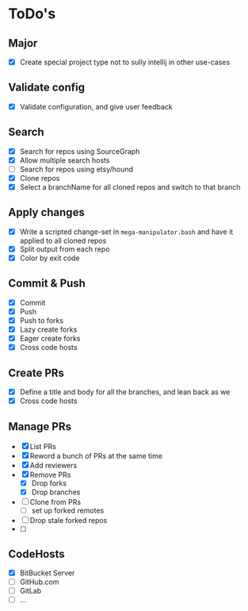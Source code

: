 # ToDo's

## Major
* [x] Create special project type not to sully intellij in other use-cases

## Validate config

* [x] Validate configuration, and give user feedback

## Search

* [x] Search for repos using SourceGraph
* [x] Allow multiple search hosts
* [ ] Search for repos using etsy/hound
* [x] Clone repos
* [x] Select a branchName for all cloned repos and switch to that branch

## Apply changes

* [x] Write a scripted change-set in `mega-manipulator.bash` and have it applied to all cloned repos
* [x] Split output from each repo
* [x] Color by exit code

## Commit & Push

* [x] Commit
* [x] Push
* [x] Push to forks
* [x] Lazy create forks
* [x] Eager create forks
* [x] Cross code hosts

## Create PRs

* [x] Define a title and body for all the branches, and lean back as we
* [x] Cross code hosts

## Manage PRs

* [x] List PRs
* [x] Reword a bunch of PRs at the same time
* [x] Add reviewers
* [x] Remove PRs
  * [x] Drop forks
  * [x] Drop branches
* [ ] Clone from PRs
  * [ ] set up forked remotes
* [ ] Drop stale forked repos
* [ ] 

## CodeHosts

* [x] BitBucket Server
* [ ] GitHub.com
* [ ] GitLab
* [ ] ...
